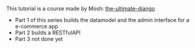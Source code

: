 This tutorial is a course made by Mosh: [the-ultimate-django](https://codewithmosh.com/courses/the-ultimate-django-part1)
- Part 1 of this series builds the datamodel and the admin interface for a e-commerce app
- Part 2 builds a RESTfulAPI
- Part 3 not done yet
